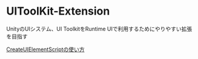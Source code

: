 # UIToolKit-Extension
UnityのUIシステム、UI ToolkitをRuntime UIで利用するためにやりやすい拡張を目指す

[CreateUIElementScriptの使い方](Assets/asterism/Documents/UIBindingTool.md)